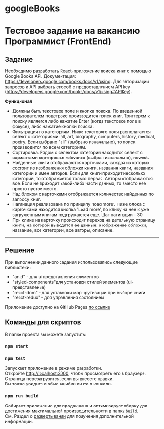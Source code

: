 # googleBooks
# Тестовое задание на вакансию Программист (FrontEnd)
## Задание

Необходимо разработать React-приложение поиска книг с помощью Google Books API. Документация: https://developers.google.com/books/docs/v1/using. Для авторизации запросов к API выбрать способ с предоставлением API key (https://developers.google.com/books/docs/v1/using#APIKey).

__Функционал__

- Должны быть текстовое поле и кнопка поиска. По введенной пользователем подстроке производится поиск книг. Триггером к поиску является либо нажатие Enter (когда текстовое поле в фокусе), либо нажатие кнопки поиска.
- Фильтрация по категориям. Ниже текстового поля располагается селект с категориями: all, art, biography, computers, history, medical, poetry. Если выбрано "all" (выбрано изначально), то поиск производится по всем категориям.
- Сортировка. Рядом с селектом категорий находится селект с вариантами сортировки: relevance (выбран изначально), newest. 
- Найденные книги отображаются карточками, каждая из которых состоит из изображения обложки книги, названия книги, названия категории и имен авторов. Если для книги приходит несколько категорий, то отображается только первая. Авторы отображаются все. Если не приходит какой-либо части данных, то вместо нее просто пустое место.
- Над блоком с карточками отображается количество найденных по запросу книг.
- Пагинация реализована по принципу 'load more'. Ниже блока с карточками находится кнопка 'Load more', по клику на нее к уже загруженным книгам подгружаются еще. Шаг пагинации - 30.
- При клике на карточку происходит переход на детальную страницу книги, на которой выводятся ее данные: изображение обложки, название, все категории, все авторы, описание.
---
## Решение

При выполнении данного задания использовались следующие библиотеки:
- "antd" - для ui представления элементов
- "styled-components"для установки стилей элементов (ui-представление)
- "react-dom" - для уставноки маршрутизации при выборе книги
- "react-redux" - для управления состоянием

Приложение доступно на GitHub Pages [по ссылке](https://ting-sk.github.io/googleBooks/)


## Команды для скриптов
В папке проекта вы можете запустить:
### `npm start`
  
### `npm test`
Запускает приложение в режиме разработки. \
Откройте [http://localhost:3000](http://localhost:3000), чтобы просмотреть его в браузере.
Страница перезагрузится, если вы внесете правки. \
Вы также увидите любые ошибки линта в консоли.

### `npm run build`
Собирает приложение для продакшена и оптимизирует сборку для достижения максимальной производительности в папку `build`. \
См. Раздел о [развертывании](https://facebook.github.io/create-react-app/docs/deployment) для получения дополнительной информации.
